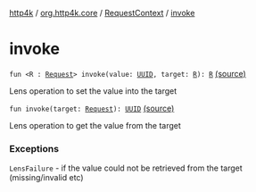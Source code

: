 [http4k](../../index.md) / [org.http4k.core](../index.md) / [RequestContext](index.md) / [invoke](./invoke.md)

# invoke

`fun <R : `[`Request`](../-request/index.md)`> invoke(value: `[`UUID`](http://docs.oracle.com/javase/6/docs/api/java/util/UUID.html)`, target: `[`R`](-companion/invoke.md#R)`): `[`R`](-companion/invoke.md#R) [(source)](https://github.com/http4k/http4k/blob/master/http4k-core/src/main/kotlin/org/http4k/core/RequestContext.kt#L16)

Lens operation to set the value into the target

`fun invoke(target: `[`Request`](../-request/index.md)`): `[`UUID`](http://docs.oracle.com/javase/6/docs/api/java/util/UUID.html) [(source)](https://github.com/http4k/http4k/blob/master/http4k-core/src/main/kotlin/org/http4k/core/RequestContext.kt#L18)

Lens operation to get the value from the target

### Exceptions

`LensFailure` - if the value could not be retrieved from the target (missing/invalid etc)
